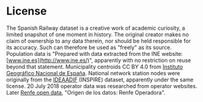 # License

The Spanish Railway dataset is a creative work of academic curiosity, a limited snapshot of one moment in history. The original creator makes no claim of ownership to any data therein, nor should be held responsible for its accuracy. Such can therefore be used as "freely" as its source. Population data is "Prepared with data extracted from the INE website: [www.ine.es](http://www.ine.es/)", apparently with no restriction on reuse beyond that statement. Municipality centroids CC BY 4.0 from [Instituto Geográfico Nacional de España](http://www.ign.es/). National network station nodes were originally from the [IDEAADIF](http://ideadif.adif.es/) (INSPIRE) dataset, apparently under the same license. 20 July 2018 operator data was researched from operator websites. Later [Renfe open data](http://data.renfe.com/legal), "Origen de los datos: Renfe Operadora".